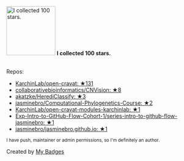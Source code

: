 <img src="https://my-badges.github.io/my-badges/stars-100.png" alt="I collected 100 stars." title="I collected 100 stars." width="128">
<strong>I collected 100 stars.</strong>
<br><br>

Repos:

* <a href="https://github.com/KarchinLab/open-cravat">KarchinLab/open-cravat: ★131</a>
* <a href="https://github.com/collaborativebioinformatics/CNVision">collaborativebioinformatics/CNVision: ★8</a>
* <a href="https://github.com/akatzke/HerediClassify">akatzke/HerediClassify: ★3</a>
* <a href="https://github.com/jasminebro/Computational-Phylogenetics-Course">jasminebro/Computational-Phylogenetics-Course: ★2</a>
* <a href="https://github.com/KarchinLab/open-cravat-modules-karchinlab">KarchinLab/open-cravat-modules-karchinlab: ★1</a>
* <a href="https://github.com/Exp-Intro-to-GitHub-Flow-Cohort-1/series-intro-to-github-flow-jasminebro">Exp-Intro-to-GitHub-Flow-Cohort-1/series-intro-to-github-flow-jasminebro: ★1</a>
* <a href="https://github.com/jasminebro/jasminebro.github.io">jasminebro/jasminebro.github.io: ★1</a>

<sup>I have push, maintainer or admin permissions, so I'm definitely an author.<sup>



Created by <a href="https://github.com/my-badges/my-badges">My Badges</a>